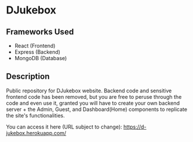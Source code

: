 # DJukebox

## Frameworks Used

- React (Frontend)
- Express (Backend)
- MongoDB (Database)

## Description

Public repository for DJukebox website. Backend code and sensitive frontend code has been removed, but you are free to peruse through the code and even use it, granted you will have to create your own backend server + the Admin, Guest, and Dashboard(Home) components to replicate the site's functionalities.

You can access it here (URL subject to change): https://d-jukebox.herokuapp.com/
